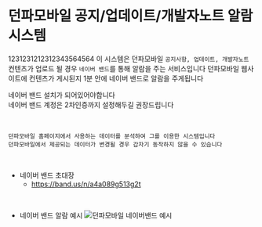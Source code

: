 # 던파모바일 공지/업데이트/개발자노트 알람 시스템

1231231212312343564564
이 시스템은 던파모바일 `공지사항, 업데이트, 개발자노트` 컨텐츠가 업로드 될 경우 `네이버 밴드`를 통해 알람을 주는 서비스입니다
던파모바일 웹사이트에 컨텐츠가 게시된지 1분 안에 네이버 밴드로 알람을 주게됩니다

네이버 밴드 설치가 되어있어야합니다<br>
네이버 밴드 계정은 2차인증까지 설정해두길 권장드립니다

<br>

```
던파모바일 홈페이지에서 사용하는 데이터를 분석하여 그를 이용한 시스템입니다
던파모바일에서 제공되는 데이터가 변경될 경우 갑자기 동작하지 않을 수 있습니다
```

<br>

- 네이버 밴드 초대장
  - https://band.us/n/a4a089g513g2t

<br>

- 네이버 밴드 알람 예시
  ![던파모바일 네이버밴드 예시](https://user-images.githubusercontent.com/24824033/209884947-eb837aae-c515-48e8-b32c-cc5b82d2883a.jpg)

